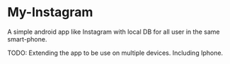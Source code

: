 # My-Instagram
A simple android app like Instagram with local DB for all user in the same smart-phone.


TODO:
  Extending the app to be use on multiple devices. Including Iphone.
